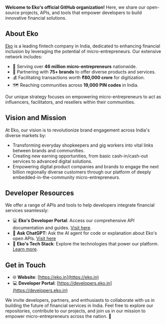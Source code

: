 **Welcome to Eko's official GitHub organization!** Here, we share our open-source projects, APIs, and tools that empower developers to build innovative financial solutions.

## About Eko

[Eko](https://eko.in) is a leading fintech company in India, dedicated to enhancing financial inclusion by leveraging the potential of micro-entrepreneurs. Our extensive network includes:

- 👥 Serving over **46 million micro-entrepreneurs** nationwide.
- 🤝 Partnering with **75+ brands** to offer diverse products and services.
- 💰 Facilitating transactions worth **₹80,000 crore** for digitization.
- 🗺️ Reaching communities across **19,000 PIN codes** in India.

Our unique strategy focuses on empowering micro-entrepreneurs to act as influencers, facilitators, and resellers within their communities.

## Vision and Mission

At Eko, our vision is to revolutionize brand engagement across India's diverse markets by:

- Transforming everyday shopkeepers and gig workers into vital links between brands and communities.
- Creating new earning opportunities, from basic cash-in/cash-out services to advanced digital solutions.
- Empowering digital product companies and brands to engage the next billion regionally diverse customers through our platform of deeply embedded-in-the-community micro-entrepreneurs.

## Developer Resources

We offer a range of APIs and tools to help developers integrate financial services seamlessly:
- 💻 **Eko's Developer Portal**: Access our comprehensive API documentation and guides. [Visit here](https://developers.eko.in).
- 🤖 **Ask ChatGPT:** Ask the AI agent for code or explanation about Eko's open APIs. [Visit here](https://chatgpt.com/g/g-675beffedcf081919b01a7ad6774cbbb-eko-developer-gpt-beta)
- 🧰 **Eko's Tech Stack**: Explore the technologies that power our platform. [Learn more](https://stackshare.io/ekoindia/eko-tech-stack).

## Get in Touch

- 🌐 **Website**: [https://eko.in](https://eko.in)
- 💻 **Developer Portal**: [https://developers.eko.in](https://developers.eko.in)

We invite developers, partners, and enthusiasts to collaborate with us in building the future of financial services in India. Feel free to explore our repositories, contribute to our projects, and join us in our mission to empower micro-entrepreneurs across the nation. 🚀
